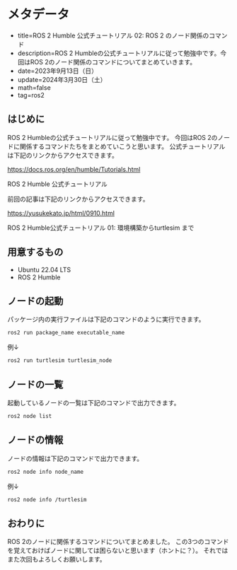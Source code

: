 # メタデータ
- title=ROS 2 Humble 公式チュートリアル 02: ROS 2 のノード関係のコマンド
- description=ROS 2 Humbleの公式チュートリアルに従って勉強中です。今回はROS 2のノード関係のコマンドについてまとめていきます。
- date=2023年9月13日（日）
- update=2024年3月30日（土）
- math=false
- tag=ros2

## はじめに
ROS 2 Humbleの公式チュートリアルに従って勉強中です。
今回はROS 2のノードに関係するコマンドたちをまとめていこうと思います。
公式チュートリアルは下記のリンクからアクセスできます。

https://docs.ros.org/en/humble/Tutorials.html

ROS 2 Humble 公式チュートリアル

前回の記事は下記のリンクからアクセスできます。

https://yusukekato.jp/html/0910.html

ROS 2 Humble公式チュートリアル 01: 環境構築からturtlesim まで

## 用意するもの
- Ubuntu 22.04 LTS
- ROS 2 Humble

## ノードの起動
パッケージ内の実行ファイルは下記のコマンドのように実行できます。

```sh
ros2 run package_name executable_name
```

例↓

```sh
ros2 run turtlesim turtlesim_node
```

## ノードの一覧
起動しているノードの一覧は下記のコマンドで出力できます。

```sh
ros2 node list
```

## ノードの情報
ノードの情報は下記のコマンドで出力できます。

```sh
ros2 node info node_name
```

例↓

```sh
ros2 node info /turtlesim
```

## おわりに
ROS 2のノードに関係するコマンドについてまとめました。
この3つのコマンドを覚えておけばノードに関しては困らないと思います（ホントに？）。
それではまた次回もよろしくお願いします。
